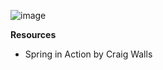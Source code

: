 ![image](https://github.com/chewzzz1014/learning-spring/assets/92832451/abd91763-32d5-4c1e-bb41-982d13789623)



**Resources**
  - Spring in Action by Craig Walls
